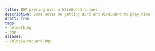 ```yaml
---
title: BGP peering over a WireGuard tunnel
description: Some notes on getting Bird and WireGuard to play nice
draft: true
tags:
- networking
- bgp
aliases:
- /blog/wireguard-bgp
---
```


